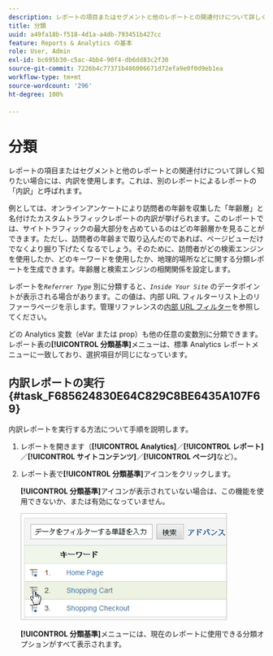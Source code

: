 ```yaml
---
description: レポートの項目またはセグメントと他のレポートとの関連付けについて詳しく知りたい場合には、内訳を使用します。これは、別のレポートによるレポートの「内訳」と呼ばれます。
title: 分類
uuid: a49fa18b-f518-4d1a-a4db-793451b427cc
feature: Reports & Analytics の基本
role: User, Admin
exl-id: bc695b30-c5ac-4bb4-90f4-db6dd83c2f30
source-git-commit: 7226b4c77371b486006671d72efa9e0f0d9eb1ea
workflow-type: tm+mt
source-wordcount: '296'
ht-degree: 100%

---
```


# 分類

レポートの項目またはセグメントと他のレポートとの関連付けについて詳しく知りたい場合には、内訳を使用します。これは、別のレポートによるレポートの「内訳」と呼ばれます。

例としては、オンラインアンケートにより訪問者の年齢を収集した「年齢層」と名付けたカスタムトラフィックレポートの内訳が挙げられます。このレポートでは、サイトトラフィックの最大部分を占めているのはどの年齢層かを見ることができます。ただし、訪問者の年齢まで取り込んだのであれば、ページビューだけでなくより掘り下げたくなるでしょう。そのために、訪問者がどの検索エンジンを使用したか、どのキーワードを使用したか、地理的場所などに関する分類レポートを生成できます。年齢層と検索エンジンの相関関係を設定します。

レポートを&#x200B;*`Referrer Type`* 別に分類すると、*`Inside Your Site`* のデータポイントが表示される場合があります。この値は、内部 URL フィルターリスト上のリファーラページを示します。管理リファレンスの[内部 URL フィルター](/help/admin/admin/internal-url-filter-admin.md)を参照してください。

どの Analytics 変数（eVar または prop）も他の任意の変数別に分類できます。レポート表の&#x200B;**[!UICONTROL 分類基準]**&#x200B;メニューは、標準 Analytics レポートメニューに一致しており、選択項目が同じになっています。

## 内訳レポートの実行 {#task_F685624830E64C829C8BE6435A107F69}

内訳レポートを実行する方法について手順を説明します。

<!-- 

t_reports_breakdown.xml

 -->

1. レポートを開きます（**[!UICONTROL Analytics]**／**[!UICONTROL レポート]**／**[!UICONTROL サイトコンテンツ]**／**[!UICONTROL ページ]**&#x200B;など）。
1. レポート表で&#x200B;**[!UICONTROL 分類基準]**&#x200B;アイコンをクリックします。

   **[!UICONTROL 分類基準]**&#x200B;アイコンが表示されていない場合は、この機能を使用できないか、または有効になっていません。

   ![](assets/breakdown.png)

   **[!UICONTROL 分類基準]**&#x200B;メニューには、現在のレポートに使用できる分類オプションがすべて表示されます。
